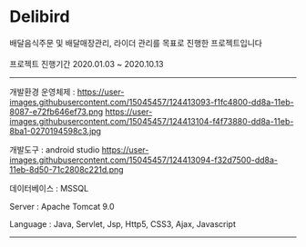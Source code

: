 # Delibird
배달음식주문 및 배달매장관리, 라이더 관리를 목표로 진행한 프로젝트입니다<br><br>
프로젝트 진행기간 2020.01.03 ~ 2020.10.13
<hr>

개발환경
운영체제 : https://user-images.githubusercontent.com/15045457/124413093-f1fc4800-dd8a-11eb-8087-e72fb646ef73.png https://user-images.githubusercontent.com/15045457/124413104-f4f73880-dd8a-11eb-8ba1-0270194598c3.jpg<br>

개발도구 : android studio https://user-images.githubusercontent.com/15045457/124413094-f32d7500-dd8a-11eb-8d50-71c2808c221d.png<br>

데이터베이스 : MSSQL<br>

Server : Apache Tomcat 9.0<br>

Language : Java, Servlet, Jsp, Http5, CSS3, Ajax, Javascript<hr>

